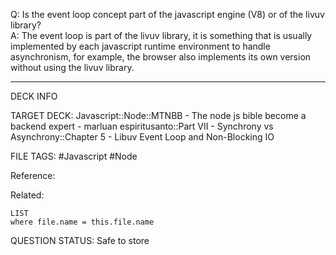 Q: Is the event loop concept part of the javascript engine (V8) or of the livuv library?  
A: The event loop is part of the livuv library, it is something that is usually implemented by each javascript runtime environment to handle asynchronism, for example, the browser also implements its own version without using the livuv library.
<!--ID: 1693660761215-->

---

DECK INFO

TARGET DECK: Javascript::Node::MTNBB - The node js bible become a backend expert - marluan espiritusanto::Part VII - Synchrony vs Asynchrony::Chapter 5 - Libuv Event Loop and Non-Blocking IO

FILE TAGS: #Javascript #Node

Reference:

Related:

```dataview
LIST
where file.name = this.file.name
```

QUESTION STATUS: Safe to store